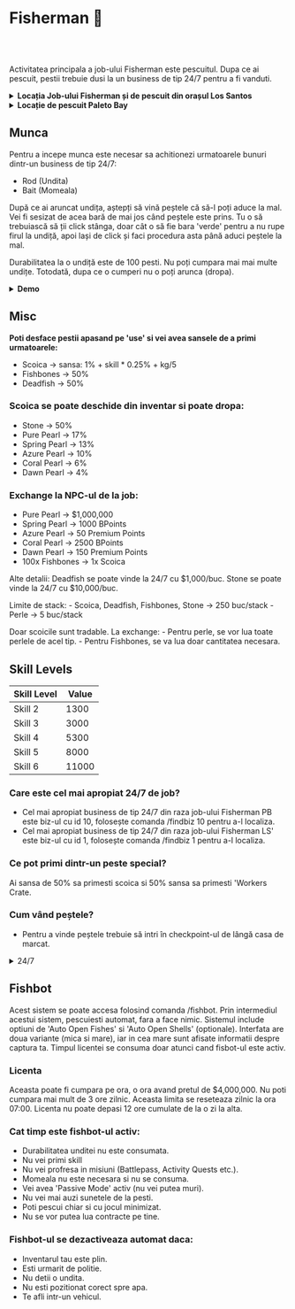 # Fisherman 🎣
<br><br>

Activitatea principala a job-ului Fisherman este pescuitul. Dupa ce ai pescuit, pestii trebuie dusi la un business de tip 24/7 pentru a fi vanduti.

<details class="details custom-block">
  <summary><strong>Locația Job-ului Fisherman și de pescuit din orașul Los Santos</strong></summary>
  <img src="https://i.imgur.com/pPG4TPH.jpeg" alt="Locația Job-ului Fisherman și de pescuit Los Santos" style="max-width:100%; height:auto;">
</details>

<details class="details custom-block">
  <summary><strong>Locație de pescuit Paleto Bay</strong></summary>  <br>
  <div class="danger-container">
  <p>Atentie! Din aceasta locatie nu te poti angaja la job-ul Fisherman, poti doar sa pescuiesti.</p>
  </div>
  <img src="https://i.imgur.com/sUH3goE.jpeg" alt="Locație de pescuit Paleto Bay" style="max-width:100%; height:auto;">
</details>



## Munca
Pentru a incepe munca este necesar sa achitionezi urmatoarele bunuri dintr-un business de tip 24/7:
- Rod (Undita)
- Bait (Momeala)


După ce ai aruncat undița, aștepți să vină peștele că să-l poți aduce la mal. Vei fi sesizat de acea bară de mai jos când peștele este prins. Tu o să trebuiască să ții click stânga, doar cât o să fie bara 'verde' pentru a nu rupe firul la undiță, apoi lași de click și faci procedura asta până aduci peștele la mal.

Durabilitatea la o undiță este de 100 pesti.
Nu poți cumpara mai mai multe undițe. Totodată, dupa ce o cumperi nu o poți arunca (dropa).


<details class="details custom-block">
  <summary><strong>Demo</strong></summary>
  <br>
  <video style="max-width:100%; height:auto;" autoplay muted loop>
    <source src="https://i.imgur.com/8eCuQtn.mp4" type="video/mp4">
    Browser-ul tău nu suportă redarea video.
  </video>
</details>


## Misc

<strong>Poti desface pestii apasand pe 'use' si vei avea sansele de a primi urmatoarele:</strong>

- Scoica → sansa: 1% + skill * 0.25% + kg/5
- Fishbones → 50%
- Deadfish → 50%

### Scoica se poate deschide din inventar si poate dropa:
- Stone → 50%
- Pure Pearl → 17%
- Spring Pearl → 13%
- Azure Pearl → 10%
- Coral Pearl → 6%
- Dawn Pearl → 4%

### Exchange la NPC-ul de la job:
- Pure Pearl → $1,000,000
- Spring Pearl → 1000 BPoints
- Azure Pearl → 50 Premium Points
- Coral Pearl → 2500 BPoints
- Dawn Pearl → 150 Premium Points
- 100x Fishbones → 1x Scoica


Alte detalii:
Deadfish se poate vinde la 24/7 cu $1,000/buc.
Stone se poate vinde la 24/7 cu $10,000/buc.


Limite de stack:
	- Scoica, Deadfish, Fishbones, Stone → 250 buc/stack
	- Perle → 5 buc/stack


Doar scoicile sunt tradable.
La exchange:
	- Pentru perle, se vor lua toate perlele de acel tip.
	- Pentru Fishbones, se va lua doar cantitatea necesara.

## Skill Levels

| Skill Level | Value  |
|-------------|--------|
| Skill 2     | 1300   |
| Skill 3     | 3000   |
| Skill 4     | 5300   |
| Skill 5     | 8000   |
| Skill 6     | 11000  |




### Care este cel mai apropiat 24/7 de job?
- Cel mai apropiat business de tip 24/7 din raza job-ului Fisherman PB este biz-ul cu id 10, folosește comanda /findbiz 10 pentru a-l localiza.
- Cel mai apropiat business de tip 24/7 din raza job-ului Fisherman LS' este biz-ul cu id 1, folosește comanda /findbiz 1 pentru a-l localiza.

### Ce pot primi dintr-un peste special?
Ai sansa de 50% sa primesti scoica si 50% sansa sa primesti 'Workers Crate.
### Cum vând peștele?
- Pentru a vinde peștele trebuie să intri în checkpoint-ul de lângă casa de marcat.
  
<details class="details custom-block">
  <summary>24/7</summary>
  <img src="https://i.imgur.com/U7SU13N.jpeg" alt="Grafic skill up">
</details>


## Fishbot
Acest sistem se poate accesa folosind comanda /fishbot.
Prin intermediul acestui sistem, pescuiesti automat, fara a face nimic.
Sistemul include optiuni de 'Auto Open Fishes' si 'Auto Open Shells' (optionale).
Interfata are doua variante (mica si mare), iar in cea mare sunt afisate informatii despre captura ta.
Timpul licentei se consuma doar atunci cand fisbot-ul este activ.

### Licenta
Aceasta poate fi cumpara pe ora, o ora avand pretul de $4,000,000.
Nu poti cumpara mai mult de 3 ore zilnic. Aceasta limita se reseteaza zilnic la ora 07:00.
Licenta nu poate depasi 12 ore cumulate de la o zi la alta.

### Cat timp este fishbot-ul activ:
- Durabilitatea unditei nu este consumata.
- Nu vei primi skill
- Nu vei profresa in misiuni (Battlepass, Activity Quests etc.).
- Momeala nu este necesara si nu se consuma.
- Vei avea 'Passive Mode' activ (nu vei putea muri).
- Nu vei mai auzi sunetele de la pesti.
- Poti pescui chiar si cu jocul minimizat.
- Nu se vor putea lua contracte pe tine.

### Fishbot-ul se dezactiveaza automat daca:
- Inventarul tau este plin.
- Esti urmarit de politie.
- Nu detii o undita.
- Nu esti pozitionat corect spre apa.
- Te afli intr-un vehicul.
